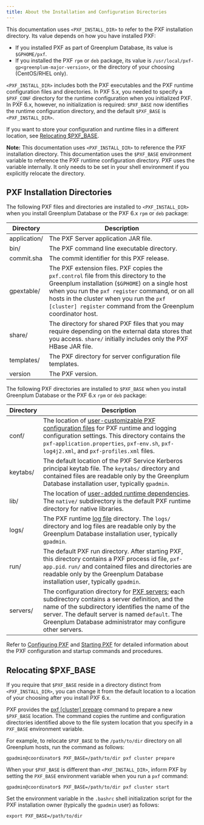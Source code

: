 ```yaml
---
title: About the Installation and Configuration Directories
---
```


This documentation uses `<PXF_INSTALL_DIR>` to refer to the PXF installation directory. Its value depends on how you have installed PXF:

 - If you installed PXF as part of Greenplum Database, its value is `$GPHOME/pxf`.
 - If you installed the PXF `rpm` or `deb` package, its value is `/usr/local/pxf-gp<greenplum-major-version>`, or the directory of your choosing (CentOS/RHEL only). 

`<PXF_INSTALL_DIR>` includes both the PXF executables and the PXF runtime configuration files and directories. In PXF 5.x, you needed to specify a `$PXF_CONF` directory for the runtime configuration when you initialized PXF. In PXF 6.x, however, no initialization is required: `$PXF_BASE` now identifies the runtime configuration directory, and the default `$PXF_BASE` is `<PXF_INSTALL_DIR>`.

If you want to store your configuration and runtime files in a different location, see [Relocating $PXF_BASE](#movebase).

<div class="note"><b>Note:</b> This documentation uses <code>&lt;PXF_INSTALL_DIR></code> to reference the PXF installation directory. This documentation uses the <code>$PXF_BASE</code> environment variable to reference the PXF runtime configuration directory. PXF uses the variable internally. It only needs to be set in your shell environment if you explicitly relocate the directory.</div>

## <a id="installed"></a>PXF Installation Directories

The following PXF files and directories are installed to `<PXF_INSTALL_DIR>` when you install Greenplum Database or the PXF 6.x `rpm` or `deb` package:

| Directory | Description                                                                                                   |
|--------------------------------|------------------------------------------------------------------------------------------|
| application/                | The PXF Server application JAR file.   |
| bin/                | The PXF command line executable directory.   |
| commit.sha          | The commit identifier for this PXF release.   |
| gpextable/           | The PXF extension files. PXF copies the `pxf.control` file from this directory to the Greenplum installation (`$GPHOME`) on a single host when you run the `pxf register` command, or on all hosts in the cluster when you run the `pxf [cluster] register` command from the Greenplum coordinator host.   |
| share/                | The directory for shared PXF files that you may require depending on the external data stores that you access. `share/` initially includes only the PXF HBase JAR file. |
| templates/  | The PXF directory for server configuration file templates. |
| version              | The PXF version.             |

The following PXF directories are installed to `$PXF_BASE` when you install Greenplum Database or the PXF 6.x `rpm` or `deb` package:

| Directory | Description                                                                                                                                                                                                                                |
|--------------------------------|--------------------------------------------------------------------------------------------------------------------------------------------------------------------------------------------------------------------------------------------|
| conf/                | The location of [user-customizable PXF configuration files](config_files.html) for PXF runtime and logging configuration settings. This directory contains the `pxf-application.properties`, `pxf-env.sh`, `pxf-log4j2.xml`, and `pxf-profiles.xml` files. |
| keytabs/  | The default location of the PXF Service Kerberos principal keytab file.  The `keytabs/` directory and contained files are readable only by the Greenplum Database installation user, typically `gpadmin`. |
| lib/     | The location of [user-added runtime dependencies](reg_jar_depend.html). The `native/` subdirectory is the default PXF runtime directory for native libraries. |
| logs/                | The PXF runtime [log file](cfg_logging.html) directory. The `logs/` directory and log files are readable only by the Greenplum Database installation user, typically `gpadmin`. |
| run/         | The default PXF run directory. After starting PXF, this directory contains a PXF process id file, `pxf-app.pid`. `run/` and contained files and directories are readable only by the Greenplum Database installation user, typically `gpadmin`. |
| servers/  | The configuration directory for [PXF servers](cfg_server.html); each subdirectory contains a server definition, and the name of the subdirectory identifies the name of the server. The default server is named `default`. The Greenplum Database administrator may configure other servers. |

Refer to [Configuring PXF](instcfg_pxf.html) and [Starting PXF](cfginitstart_pxf.html#start_pxf) for detailed information about the PXF configuration and startup commands and procedures.

## <a id="movebase"></a>Relocating $PXF_BASE

If you require that `$PXF_BASE` reside in a directory distinct from `<PXF_INSTALL_DIR>`, you can change it from the default location to a location of your choosing after you install PXF 6.x.

PXF provides the [pxf [cluster] prepare](ref/pxf-cluster) command to prepare a new `$PXF_BASE` location. The command copies the runtime and configuration directories identified above to the file system location that you specify in a `PXF_BASE` environment variable.

For example, to relocate `$PXF_BASE` to the `/path/to/dir` directory on all Greenplum hosts, run the command as follows:

``` shell
gpadmin@coordinator$ PXF_BASE=/path/to/dir pxf cluster prepare
```

When your `$PXF_BASE` is different than `<PXF_INSTALL_DIR>`, inform PXF by setting the `PXF_BASE` environment variable when you run a `pxf` command:

``` pre
gpadmin@coordinator$ PXF_BASE=/path/to/dir pxf cluster start
```

Set the environment variable in the `.bashrc` shell initialization script for the PXF installation owner (typically the `gpadmin` user) as follows:

``` pre
export PXF_BASE=/path/to/dir
```

